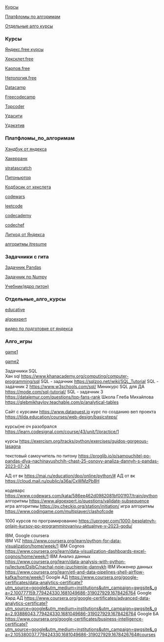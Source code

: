 [Курсы](#Курсы) 

[Платфломы по алгоримам](#Платфломы_по_алгоримам) 

[Отдельные алго курсы](#Отдельные_алго_курсы) 



### Курсы 
[Яндекс.free курсы](https://practicum.yandex.ru/catalog/free/)

[Хексклет.free](https://ru.hexlet.io/webinars)

[Карпов.free](https://karpov.courses/#Free)

[Нетология.free](https://netology.ru/navigation?price=free)

[Datacamp](https://www.datacamp.com/courses/introduction-to-sql)

[Freecodecamp](https://www.freecodecamp.org/learn/data-analysis-with-python)

[Topcoder](https://academy.topcoder.com/freeCodeCamp/data-analysis-with-python/data-analysis-with-python-course/introduction-to-data-analysis)

[Удасити](https://www.udacity.com/course/business-intelligence-analytics-nanodegree--nd429)

[Удэкэтив](https://www.educative.io/learn/home)


### Платфломы_по_алгоримам
[Хэндбук от яндекса](https://academy.yandex.ru/handbook/python)

[Хакерранк](https://www.hackerrank.com/dashboard)

[stratascratch](https://platform.stratascratch.com/coding?code_type=2)

[Питоньютор](https://pythontutor.ru)

[Кодбэсик от хекслета](https://code-basics.com/ru)

[codewars](https://www.codewars.com/)

[leetcode](https://leetcode.com)

[codecademy](https://www.codecademy.com/learn/learn-sql)

[codechef](https://www.codechef.com/learn/python)

[Литкод от Яндекса](https://coderun.yandex.ru/catalog?difficulty=EASY&groups=Алгоритмы)

[алгоритмы itresume](https://itresume.ru/problems)

### Задачники с гита
[Задачник Pandas](https://github.com/guipsamora/pandas_exercises)

[Задачник по Numpy](https://github.com/rougier/numpy-100)

[Учебник(ядро питон)](https://habr.com/ru/articles/728568/)

### Отдельные_алго_курсы
[educative](https://www.educative.io/courses/grokking-the-coding-interview)

[algoexpert](https://www.algoexpert.io/interview-tips)

[видео по подготовке от яндекса](https://www.youtube.com/watch?v=QLhqYNsPIVo&list=PL6Wui14DvQPySdPv5NUqV3i8sDbHkCKC5&ab_channel=ЯндексОбразование)



### Алго_игры
[game1](https://checkio.org)

[game2](https://py.checkio.org/blog/empire-code-space-strategy-game-checkio/)




Задачники SQL	
Хан sql	https://www.khanacademy.org/computing/computer-programming/sql
SQL - задачник	https://sqlzoo.net/wiki/SQL_Tutorial
SQL - задачник 2	https://www.w3schools.com/sql/
Миникурс SQL для ДА	https://mode.com/sql-tutorial/
SQL - задачник 3	https://datalemur.com/questions/top-fans-rank
Школа Глеба Михайлова	https://glebmikhaylov.teachable.com/p/analytical-tables







Сайт с курсами 	https://www.dataquest.io
курс по созданию веп проекта	https://tilda.education/courses/web-design/basicsteps/
	
курсы(не оч разобрался	https://learn.codesignal.com/course/43/unit/1/practice/1

курсы	https://exercism.org/tracks/python/exercises/guidos-gorgeous-lasagna
	
текстовый самоучитель по питону	https://proglib.io/p/samouchitel-po-pandas-dlya-nachinayushchih-chast-25-osnovy-analiza-dannyh-s-pandas-2023-07-24
	
	
АД от вк	https://mai.ru/education/dpo/online/python/#
АД от вк	https://cloud.mail.ru/public/a36a/CxWMzPb8H
	
	


	
кодеварс	https://www.codewars.com/kata/586ee462d0982081bf001f07/train/python
алгоритмы	https://www.algoexpert.io/questions/validate-subsequence
игра алгоритмы	https://py.checkio.org/station/initiation/
игра алгоритмы	https://www.codingame.com/multiplayer/clashofcode




1000 курсов по програмированию	https://uproger.com/1000-besplatnyh-onlajn-kursov-po-programmirovaniyu-aktualnye-v-2023-godu/

IBM, Google coursera	
IBM VIZ	https://www.coursera.org/learn/python-for-data-visualization/home/week/1
IBM Cognos	https://www.coursera.org/learn/data-visualization-dashboards-excel-cognos/home/week/1
IBM Анализ данных	https://www.coursera.org/learn/data-analysis-with-python-ru/lecture/DslbC/nachal-noie-izuchieniie-dannykh
IBM Инженер данных	https://www.coursera.org/learn/etl-and-data-pipelines-shell-airflow-kafka/home/week/1
Google АД	https://www.coursera.org/google-certificates/data-analytics-certificate?utm_source=google&utm_medium=institutions&utm_campaign=gwgsite&_ga=2.100777159.779424330.1681049686-319027929.1678426764
Google Хард АД	https://www.coursera.org/google-certificates/advanced-data-analytics-certificate?utm_source=google&utm_medium=institutions&utm_campaign=gwgsite&_ga=2.93886043.779424330.1681049686-319027929.1678426764
Google БА	https://www.coursera.org/google-certificates/business-intelligence-certificate?utm_source=google&utm_medium=institutions&utm_campaign=gwgsite&_ga=2.105380037.779424330.1681049686-319027929.1678426764#courses

